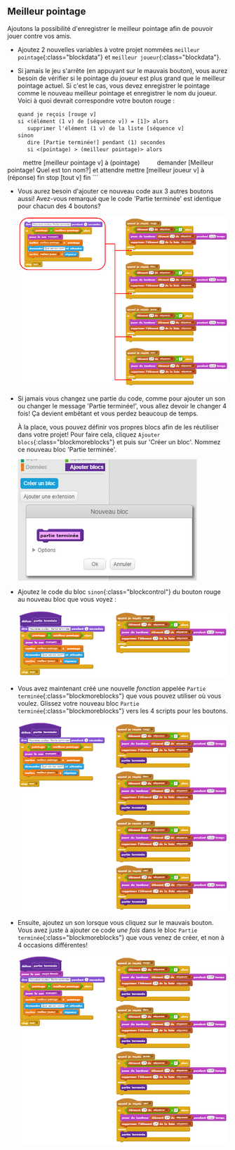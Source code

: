 ## Meilleur pointage

Ajoutons la possibilité d'enregistrer le meilleur pointage afin de pouvoir jouer contre vos amis.

+ Ajoutez 2 nouvelles variables à votre projet nommées `meilleur pointage`{:class="blockdata"} et `meilleur joueur`{:class="blockdata"}.

+ Si jamais le jeu s'arrête (en appuyant sur le mauvais bouton), vous aurez besoin de vérifier si le pointage du joueur est plus grand que le meilleur pointage actuel. Si c'est le cas, vous devez enregistrer le pointage comme le nouveau meilleur pointage et enregistrer le nom du joueur. Voici à quoi devrait correspondre votre bouton rouge :

	```blocks
    quand je reçois [rouge v]
    si <(élément (1 v) de [séquence v]) = [1]> alors
       supprimer l'élément (1 v) de la liste [séquence v]
    sinon
       dire [Partie terminée!] pendant (1) secondes
       si <(pointage) > (meilleur pointage)> alors
          mettre [meilleur pointage v] à (pointage)
          demander [Meilleur pointage! Quel est ton nom?] et attendre
          mettre [meilleur joueur v] à (réponse)
       fin
       stop [tout v]
    fin
	```

+ Vous aurez besoin d'ajouter ce nouveau code aux 3 autres boutons aussi! Avez-vous remarqué que le code 'Partie terminée' est identique pour chacun des 4 boutons?

	![capture d'écran](images/colour-same.png)

+ Si jamais vous changez une partie du code, comme pour ajouter un son ou changer le message 'Partie terminée!', vous allez devoir le changer 4 fois! Ça devient embêtant et vous perdez beaucoup de temps.

	À la place, vous pouvez définir vos propres blocs afin de les réutiliser dans votre projet! Pour faire cela, cliquez `Ajouter blocs`{:class="blockmoreblocks"} et puis sur 'Créer un bloc'. Nommez ce nouveau bloc 'Partie terminée'.

	![capture d'écran](images/colour-more.png)

+ Ajoutez le code du bloc `sinon`{:class="blockcontrol"} du bouton rouge au nouveau bloc que vous voyez :

	![capture d'écran](images/colour-make-block.png)

+ Vous avez maintenant créé une nouvelle _fonction_ appelée `Partie terminée`{:class="blockmoreblocks"} que vous pouvez utiliser où vous voulez. Glissez votre nouveau bloc `Partie terminée`{:class="blockmoreblocks"} vers les 4 scripts pour les boutons.

	![capture d'écran](images/colour-use-block.png)

+ Ensuite, ajoutez un son lorsque vous cliquez sur le mauvais bouton. Vous avez juste à ajouter ce code _une fois_ dans le bloc `Partie terminée`{:class="blockmoreblocks"} que vous venez de créer, et non à 4 occasions différentes!

	![capture d'écran](images/colour-cough.png)

